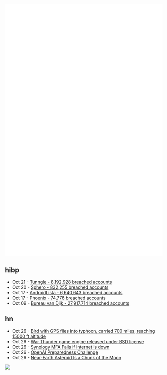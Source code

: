 ![Metrics](https://raw.githubusercontent.com/phixion/phixion/master/metrics.svg)

## hibp

<!--
for https://github.com/phixion/phixion/blob/main/.github/workflows/feeds.yml
-->
<!--START_SECTION:haveibeenpwnd-->
- Oct 21 - [Tunngle - 8,192,928 breached accounts](https://haveibeenpwned.com/PwnedWebsites#Tunngle)
- Oct 20 - [Sphero - 832,255 breached accounts](https://haveibeenpwned.com/PwnedWebsites#Sphero)
- Oct 17 - [AndroidLista - 6,640,643 breached accounts](https://haveibeenpwned.com/PwnedWebsites#AndroidLista)
- Oct 17 - [Phoenix - 74,776 breached accounts](https://haveibeenpwned.com/PwnedWebsites#Phoenix)
- Oct 09 - [Bureau van Dijk - 27,917,714 breached accounts](https://haveibeenpwned.com/PwnedWebsites#BVD)
<!--END_SECTION:haveibeenpwnd-->

## hn

<!--
for https://github.com/phixion/phixion/blob/main/.github/workflows/feeds.yml
-->
<!--START_SECTION:hn-->
- Oct 26 - [Bird with GPS flies into typhoon, carried 700 miles, reaching 15000 ft altitude](https://newatlas.com/biology/bird-typhoon-ride/)
- Oct 26 - [War Thunder game engine released under BSD license](https://github.com/GaijinEntertainment/DagorEngine)
- Oct 26 - [Synology MFA Fails if Internet is down](https://community.synology.com/enu/forum/2/post/145666)
- Oct 26 - [OpenAI Preparedness Challenge](https://openai.com/form/preparedness-challenge)
- Oct 26 - [Near-Earth Asteroid Is a Chunk of the Moon](https://www.spacechatter.com/2023/10/25/moon-fragment-near-earth-asteroid-kamooalewa/)
<!--END_SECTION:hn-->

<!--
for https://yhype.me
-->
![](https://hit.yhype.me/github/profile?user_id=13013670)
